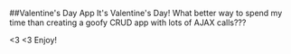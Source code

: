##Valentine's Day App
It's Valentine's Day! What better way to spend my time than creating a goofy CRUD app with lots of AJAX calls???

<3 <3
Enjoy!
